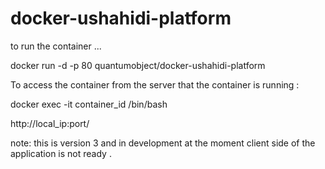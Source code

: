 docker-ushahidi-platform
===============

to run the container ...

docker run -d -p 80 quantumobject/docker-ushahidi-platform

To access the container from the server that the container is running :

docker exec -it container_id /bin/bash

http://local_ip:port/

note: this is version 3 and in development at the moment client side of the application is not ready .
